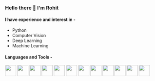 ### Hello there 👋 I'm Rohit

#### I have experience and interest in -
* Python
* Computer Vision
* Deep Learning
* Machine Learning

#### Languages and Tools - 
<p>
<img height="36" width="36" src="https://www.vectorlogo.zone/logos/python/python-icon.svg" /> 
<img height="36" width="36" src="https://www.vectorlogo.zone/logos/tensorflow/tensorflow-icon.svg" />
<img height="36" width="36" src="https://www.vectorlogo.zone/logos/pytorch/pytorch-icon.svg" /> 
<img height="36" width="36" src="https://www.vectorlogo.zone/logos/jupyter/jupyter-icon.svg" /> 
<img height="36" width="36" src="https://www.vectorlogo.zone/logos/w3_html5/w3_html5-icon.svg" /> 
<img height="36" width="36" src="https://www.vectorlogo.zone/logos/getbootstrap/getbootstrap-icon.svg" /> 
<img height="36" width="36" src="https://www.vectorlogo.zone/logos/heroku/heroku-icon.svg" />
<img height="36" width="36" src="https://www.vectorlogo.zone/logos/amazon_aws/amazon_aws-icon.svg" /> 
<img height="36" width="36" src="https://www.vectorlogo.zone/logos/git-scm/git-scm-icon.svg" />
<img height="36" width="36" src="https://www.vectorlogo.zone/logos/mongodb/mongodb-icon.svg" /> 
<img height="36" width="36" src="https://www.vectorlogo.zone/logos/opencv/opencv-icon.svg" /> 
<img height="36" width="36" src="https://www.vectorlogo.zone/logos/pocoo_flask/pocoo_flask-icon.svg" /> 
</p>
